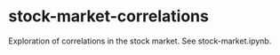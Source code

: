 # stock-market-correlations
Exploration of correlations in the stock market. See stock-market.ipynb.
